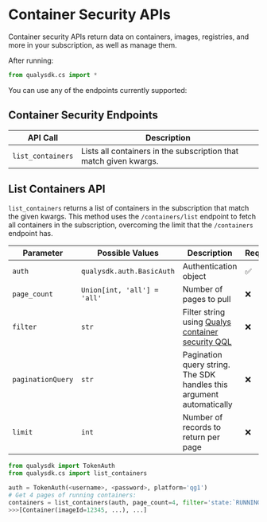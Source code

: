 # Container Security APIs

Container security APIs return data on containers, images, registries, and more in your subscription, as well as manage them.

After running:
```py
from qualysdk.cs import *
```
You can use any of the endpoints currently supported:

## Container Security Endpoints

|API Call| Description |
|--|--|
| ```list_containers``` | Lists all containers in the subscription that match given kwargs. |


## List Containers API

```list_containers``` returns a list of containers in the subscription that match the given kwargs. This method uses the ```/containers/list``` endpoint to fetch all containers in the subscription, overcoming the limit that the ```/containers``` endpoint has.

|Parameter| Possible Values |Description| Required|
|--|--|--|--|
|```auth```|```qualysdk.auth.BasicAuth``` | Authentication object | ✅ |
| ```page_count``` | ```Union[int, 'all'] = 'all'``` | Number of pages to pull | ❌ |
| ```filter``` | ```str``` | Filter string using [Qualys container security QQL](https://docs.qualys.com/en/cs/1.33.0/search/language.htm) | ❌ |
| ```paginationQuery``` | ```str``` | Pagination query string. The SDK handles this argument automatically | ❌ |
| ```limit``` | ```int``` | Number of records to return per page | ❌ |

```py
from qualysdk import TokenAuth
from qualysdk.cs import list_containers

auth = TokenAuth(<username>, <password>, platform='qg1')
# Get 4 pages of running containers:
containers = list_containers(auth, page_count=4, filter='state:`RUNNING`')
>>>[Container(imageId=12345, ...), ...]
```